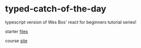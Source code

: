 # typed-catch-of-the-day
typescript version of Wes Bos' react for beginners tutorial series!

starter [files](https://github.com/wesbos/React-For-Beginners-Starter-Files)

course [site](https://reactforbeginners.com)
